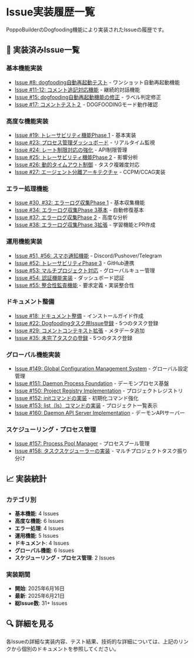 # Issue実装履歴一覧

PoppoBuilderのDogfooding機能により実装されたIssueの履歴です。

## 🎯 実装済みIssue一覧

### 基本機能実装
- [Issue #8: dogfooding自動再起動テスト](issue-8.md) - ワンショット自動再起動機能
- [Issue #11-12: コメント追記対応機能](issue-11-12.md) - 継続的対話機能
- [Issue #15: dogfooding自動再起動機能の修正](issue-15.md) - ラベル判定修正
- [Issue #17: コメントテスト２](issue-17.md) - DOGFOODINGモード動作確認

### 高度な機能実装
- [Issue #19: トレーサビリティ機能Phase 1](issue-19.md) - 基本実装
- [Issue #23: プロセス管理ダッシュボード](issue-23.md) - リアルタイム監視
- [Issue #24: レート制限対応の強化](issue-24.md) - API制限管理
- [Issue #25: トレーサビリティ機能Phase 2](issue-25.md) - 影響分析
- [Issue #26: 動的タイムアウト制御](issue-26.md) - タスク複雑度対応
- [Issue #27: エージェント分離アーキテクチャ](issue-27.md) - CCPM/CCAG実装

### エラー処理機能
- [Issue #30, #32: エラーログ収集Phase 1](issue-30-32.md) - 基本収集機能
- [Issue #34: エラーログ収集Phase 3基本](issue-34.md) - 自動修復基本
- [Issue #37: エラーログ収集Phase 2](issue-37.md) - 高度な分析
- [Issue #38: エラーログ収集Phase 3拡張](issue-38.md) - 学習機能とPR作成

### 運用機能実装
- [Issue #51, #56: スマホ通知機能](issue-51-56.md) - Discord/Pushover/Telegram
- [Issue #52: トレーサビリティPhase 3](issue-52.md) - GitHub連携
- [Issue #53: マルチプロジェクト対応](issue-53.md) - グローバルキュー管理
- [Issue #54: 認証機能実装](issue-54.md) - ダッシュボード認証
- [Issue #55: 整合性監査機能](issue-55.md) - 要求定義・実装整合性

### ドキュメント整備
- [Issue #18: ドキュメント整備](issue-18.md) - インストールガイド作成
- [Issue #22: Dogfoodingタスク用Issue登録](issue-22.md) - 5つのタスク登録
- [Issue #29: コメントコンテキスト拡張](issue-29.md) - メタデータ追加
- [Issue #35: 未完了タスクの登録](issue-35.md) - 5つのタスク登録

### グローバル機能実装
- [Issue #149: Global Configuration Management System](issue-149-global-config.md) - グローバル設定管理
- [Issue #151: Daemon Process Foundation](issue-151-daemon-process.md) - デーモンプロセス基盤
- [Issue #150: Project Registry Implementation](issue-150-project-registry.md) - プロジェクトレジストリ
- [Issue #152: initコマンドの実装](issue-152-init-command.md) - 初期化コマンド強化
- [Issue #153: list（ls）コマンドの実装](issue-153-list-command.md) - プロジェクト一覧表示
- [Issue #160: Daemon API Server Implementation](issue-160-daemon-api-server.md) - デーモンAPIサーバー

### スケジューリング・プロセス管理
- [Issue #157: Process Pool Manager](issue-157-process-pool-manager.md) - プロセスプール管理
- [Issue #158: タスクスケジューラーの実装](issue-158-task-scheduler.md) - マルチプロジェクトタスク振り分け

## 📈 実装統計

### カテゴリ別
- **基本機能**: 4 Issues
- **高度な機能**: 6 Issues
- **エラー処理**: 4 Issues
- **運用機能**: 5 Issues
- **ドキュメント**: 4 Issues
- **グローバル機能**: 6 Issues
- **スケジューリング・プロセス管理**: 2 Issues

### 実装期間
- **開始**: 2025年6月16日
- **最新**: 2025年6月21日
- **総Issue数**: 31+ Issues

## 🔍 詳細を見る

各Issueの詳細な実装内容、テスト結果、技術的な詳細については、上記のリンクから個別のドキュメントを参照してください。